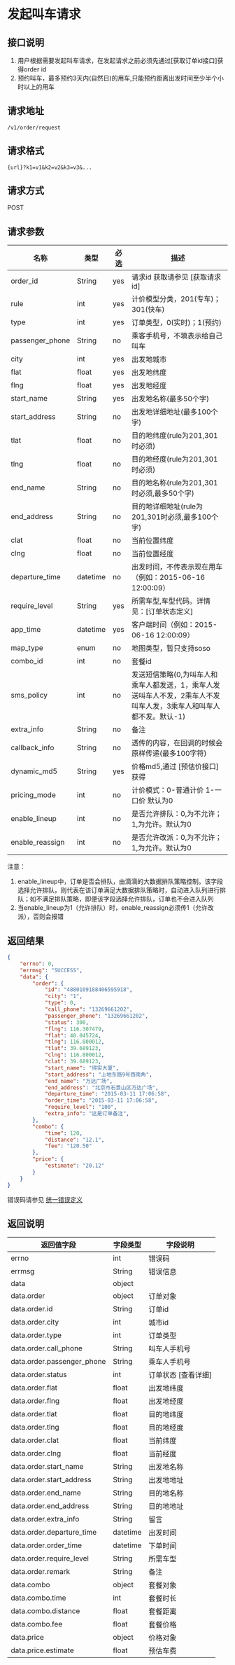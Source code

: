 # 发起叫车请求

## 接口说明

1. 用户根据需要发起叫车请求，在发起请求之前必须先通过[获取订单id接口]获得order id
2. 预约叫车，最多预约3天内(自然日)的用车,只能预约距离出发时间至少半个小时以上的用车

## 请求地址

`/v1/order/request`

## 请求格式

`{url}?k1=v1&k2=v2&k3=v3&...`

## 请求方式

POST

## 请求参数

| 名称            | 类型     | 必选 | 描述                                                         |
| --------------- | -------- | ---- | ------------------------------------------------------------ |
| order_id        | String   | yes  | 请求id 获取请参见 [获取请求id]                               |
| rule            | int      | yes  | 计价模型分类，201(专车)；301(快车)                           |
| type            | int      | yes  | 订单类型，0(实时)；1(预约)                                   |
| passenger_phone | String   | no   | 乘客手机号，不填表示给自己叫车                               |
| city            | int      | yes  | 出发地城市                                                   |
| flat            | float    | yes  | 出发地纬度                                                   |
| flng            | float    | yes  | 出发地经度                                                   |
| start_name      | String   | yes  | 出发地名称(最多50个字)                                       |
| start_address   | String   | no   | 出发地详细地址(最多100个字)                                  |
| tlat            | float    | no   | 目的地纬度(rule为201,301时必须)                              |
| tlng            | float    | no   | 目的地经度(rule为201,301时必须)                              |
| end_name        | String   | no   | 目的地名称(rule为201,301时必须,最多50个字)                   |
| end_address     | String   | no   | 目的地详细地址(rule为201,301时必须,最多100个字)              |
| clat            | float    | no   | 当前位置纬度                                                 |
| clng            | float    | no   | 当前位置经度                                                 |
| departure_time  | datetime | no   | 出发时间，不传表示现在用车（例如：2015-06-16 12:00:09）      |
| require_level   | String   | yes  | 所需车型,车型代码。详情见：[订单状态定义]                    |
| app_time        | datetime | yes  | 客户端时间（例如：2015-06-16 12:00:09）                      |
| map_type        | enum     | no   | 地图类型，暂只支持soso                                       |
| combo_id        | int      | no   | 套餐id                                                       |
| sms_policy      | int      | no   | 发送短信策略(0,为叫车人和乘车人都发送，1，乘车人发送叫车人不发，2乘车人不发叫车人发，3乘车人和叫车人都不发。默认-1) |
| extra_info      | String   | no   | 备注                                                         |
| callback_info   | String   | no   | 透传的内容，在回调的时候会原样传递(最多100字符)              |
| dynamic_md5     | String   | yes  | 价格md5,通过 [预估价接口]获得                                |
| pricing_mode    | int      | no   | 计价模式：0-普通计价 1-一口价 默认为0                        |
| enable_lineup   | int      | no   | 是否允许排队：0,为不允许；1,为允许。默认为0                  |
| enable_reassign | int      | no   | 是否允许改派：0,为不允许；1,为允许。默认为0                  |

注意：

1. enable_lineup中，订单是否会排队，由滴滴的大数据排队策略控制。该字段选择允许排队，则代表在该订单满足大数据排队策略时，自动进入队列进行排队；如不满足排队策略，即便该字段选择允许排队，订单也不会进入队列
2. 当enable_lineup为1（允许排队）时，enable_reassign必须传1（允许改派），否则会报错

## 返回结果

```json
{
    "errno": 0,
    "errmsg": "SUCCESS",
    "data": {
        "order": {
            "id": "4880109188406595918",
            "city": "1",
            "type": 0,
            "call_phone": "13269661202",
            "passenger_phone": "13269661202",
            "status": 300,
            "flng": 116.307479,
            "flat": 40.045724,
            "tlng": 116.800012,
            "tlat": 39.689123,
            "clng": 116.800012,
            "clat": 39.689123,
            "start_name": "得实大厦",
            "start_address": "上地东路9号西南角",
            "end_name": "万达广场",
            "end_address": "北京市石景山区万达广场",
            "departure_time": "2015-03-11 17:06:58",
            "order_time": "2015-03-11 17:06:58",
            "require_level": "100",
            "extra_info": "这是订单备注",
        },
        "combo": {
            "time": 120,
            "distance": "12.1",
            "fee": "120.50"
        },
        "price": {
            "estimate": "20.12"
        }
    }
}
```

错误码请参见 [统一错误定义](../公共/统一错误定义.md)

## 返回说明

| 返回值字段                 | 字段类型 | 字段说明            |
| -------------------------- | -------- | ------------------- |
| errno                      | int      | 错误码              |
| errmsg                     | String   | 错误信息            |
| data                       | object   |                     |
| data.order                 | object   | 订单对象            |
| data.order.id              | String   | 订单id              |
| data.order.city            | int      | 城市id              |
| data.order.type            | int      | 订单类型            |
| data.order.call_phone      | String   | 叫车人手机号        |
| data.order.passenger_phone | String   | 乘车人手机号        |
| data.order.status          | int      | 订单状态 [查看详细] |
| data.order.flat            | float    | 出发地纬度          |
| data.order.flng            | float    | 出发地经度          |
| data.order.tlat            | float    | 目的地纬度          |
| data.order.tlng            | float    | 目的地经度          |
| data.order.clat            | float    | 当前纬度            |
| data.order.clng            | float    | 当前经度            |
| data.order.start_name      | String   | 出发地名称          |
| data.order.start_address   | String   | 出发地地址          |
| data.order.end_name        | String   | 目的地名称          |
| data.order.end_address     | String   | 目的地地址          |
| data.order.extra_info      | String   | 留言                |
| data.order.departure_time  | datetime | 出发时间            |
| data.order.order_time      | datetime | 下单时间            |
| data.order.require_level   | String   | 所需车型            |
| data.order.remark          | String   | 备注                |
| data.combo                 | object   | 套餐对象            |
| data.combo.time            | int      | 套餐时长            |
| data.combo.distance        | float    | 套餐距离            |
| data.combo.fee             | float    | 套餐价格            |
| data.price                 | object   | 价格对象            |
| data.price.estimate        | float    | 预估车费            |